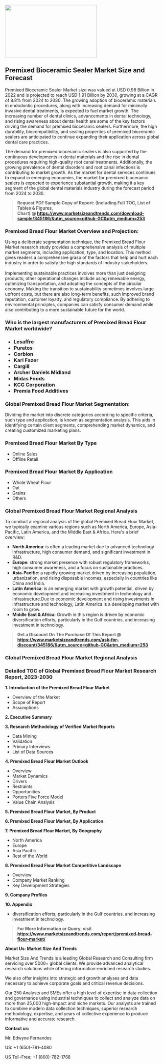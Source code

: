 <p><img class="alignnone size-medium wp-image-20088" src="https://ffe5etoiles.com/wp-content/uploads/2024/12/MST1-300x171.png" alt="" width="300" height="171" /></p><h2>Premixed Bioceramic Sealer Market Size and Forecast</h2><p>Premixed Bioceramic Sealer Market size was valued at USD 0.98 Billion in 2022 and is projected to reach USD 1.91 Billion by 2030, growing at a CAGR of 8.8% from 2024 to 2030. The growing adoption of bioceramic materials in endodontic procedures, along with increasing demand for minimally invasive dental treatments, is expected to fuel market growth. The increasing number of dental clinics, advancements in dental technology, and rising awareness about dental health are some of the key factors driving the demand for premixed bioceramic sealers. Furthermore, the high durability, biocompatibility, and sealing properties of premixed bioceramic sealers are anticipated to continue expanding their application across global dental care practices.</p><p>The demand for premixed bioceramic sealers is also supported by the continuous developments in dental materials and the rise in dental procedures requiring high-quality root canal treatments. Additionally, the growing prevalence of dental disorders and root canal infections is contributing to market growth. As the market for dental services continues to expand in emerging economies, the market for premixed bioceramic sealers is expected to experience substantial growth, making it a key segment of the global dental materials industry during the forecast period from 2024 to 2030.</p></p><blockquote id="" class=""><strong>Request PDF Sample Copy of Report: (Including Full TOC, List of Tables &amp; Figures, Chart)&nbsp;@&nbsp;<strong><a href="https://www.marketsizeandtrends.com/download-sample/345186/&utm_source=github-GC&utm_medium=253" target="_blank">https://www.marketsizeandtrends.com/download-sample/345186/&utm_source=github-GC&utm_medium=253</a></strong></strong></blockquote><h3 id="" class="">Premixed Bread Flour Market&nbsp;Overview and Projection:</h3><p id="" class="">Using a deliberate segmentation technique, the Premixed Bread Flour Market research study provides a comprehensive analysis of multiple market segments, including application, type, and location. This method gives readers a comprehensive grasp of the factors that help and hurt each industry in order to satisfy the high standards of industry stakeholders. <br /> <br />Implementing sustainable practices involves more than just designing products; other operational changes include using renewable energy, optimizing transportation, and adopting the concepts of the circular economy. Making the transition to sustainability sometimes involves large upfront costs, but there are also long-term benefits, such improved brand reputation, customer loyalty, and regulatory compliance. By adhering to environmental principles, companies can satisfy consumer demand while also contributing to a more sustainable future for the world.</p><h3 id="" class="">Who is the largest manufacturers of&nbsp;Premixed Bread Flour Market worldwide?</h3><h3 class=""><p><ul><li>Lesaffre </li><li> Puratos </li><li> Corbion </li><li> Karl Fazer </li><li> Cargill </li><li> Archer Daniels Midland </li><li> Midas Foods </li><li> KCG Corporation </li><li> Premia Food Additives</li></ul></p></h3><h3 id="" class="">Global&nbsp;Premixed Bread Flour Market Segmentation:</h3><p id="" class="">Dividing the market into discrete categories according to specific criteria, such type and application, is known as segmentation analysis. This aids in identifying certain client segments, comprehending market dynamics, and creating customized marketing plans.</p><h3 id="" class="">Premixed Bread Flour Market&nbsp;By Type</h3><p><p><ul><li>Online Sales</li><li> Offline Retail</p></li></ul></p></p><h3 id="" class="">Premixed Bread Flour Market&nbsp;By Application</h3><p class=""><p><ul><li>Whole Wheat Flour</li><li> Oat</li><li> Grains</li><li> Others</li></ul></p></p><h3 id="" class="">Global Premixed Bread Flour Market Regional Analysis</h3><p id="" class="">To conduct a regional analysis of the global Premixed Bread Flour Market, we typically examine various regions such as North America, Europe, Asia-Pacific, Latin America, and the Middle East &amp; Africa. Here's a brief overview:</p><ul><li><strong>North America</strong>: is often a leading market due to advanced technology infrastructure, high consumer demand, and significant investment in R&amp;D.</li><li><strong>Europe</strong>: strong market presence with robust regulatory frameworks, high consumer awareness, and a focus on sustainable practices.</li><li><strong>Asia-Pacific</strong>: a rapidly growing market driven by increasing population, urbanization, and rising disposable incomes, especially in countries like China and India.</li><li><strong>Latin America</strong>: is an emerging market with growth potential, driven by economic development and increasing investment in technology and infrastructure.Due to economic development and rising investments in infrastructure and technology, Latin America is a developing market with room to grow.</li><li><strong>Middle East &amp; Africa</strong>: Growth in this region is driven by economic diversification efforts, particularly in the Gulf countries, and increasing investment in technology.</li></ul><blockquote id="" class=""><strong>Get a Discount On The Purchase Of This Report @ <strong><a href="https://www.marketsizeandtrends.com/ask-for-discount/345186/&utm_source=github-GC&utm_medium=253" target="_blank">https://www.marketsizeandtrends.com/ask-for-discount/345186/&utm_source=github-GC&utm_medium=253</a></strong></strong></blockquote><h3 id="" class="">Global Premixed Bread Flour Market Regional Analysis</h3><h3 id="" class="">Detailed TOC of Global Premixed Bread Flour Market Research Report, 2023-2030</h3><p id="" class=""><strong>1. Introduction of the Premixed Bread Flour Market</strong></p><ul><li>Overview of the Market</li><li>Scope of Report</li><li>Assumptions</li></ul><p id="" class=""><strong>2. Executive Summary</strong></p><p id="" class=""><strong>3. Research Methodology of Verified Market Reports</strong></p><ul><li>Data Mining</li><li>Validation</li><li>Primary Interviews</li><li>List of Data Sources</li></ul><p id="" class=""><strong>4. Premixed Bread Flour Market Outlook</strong></p><ul><li>Overview</li><li>Market Dynamics</li><li>Drivers</li><li>Restraints</li><li>Opportunities</li><li>Porters Five Force Model</li><li>Value Chain Analysis</li></ul><p id="" class=""><strong>5. Premixed Bread Flour Market, By Product</strong></p><p id="" class=""><strong>6. Premixed Bread Flour Market, By Application</strong></p><p id="" class=""><strong>7. Premixed Bread Flour Market, By Geography</strong></p><ul><li>North America</li><li>Europe</li><li>Asia Pacific</li><li>Rest of the World</li></ul><p id="" class=""><strong>8. Premixed Bread Flour Market Competitive Landscape</strong></p><ul><li>Overview</li><li>Company Market Ranking</li><li>Key Development Strategies</li></ul><p id="" class=""><strong>9. Company Profiles</strong></p><p id="" class=""><strong>10. Appendix</strong></p><ul><li>diversification efforts, particularly in the Gulf countries, and increasing investment in technology.</li></ul><blockquote id="" class=""><strong>For More Information or Query, visit <strong><strong><a href="https://www.marketsizeandtrends.com/report/premixed-bread-flour-market/" target="_blank">https://www.marketsizeandtrends.com/report/premixed-bread-flour-market/</a></strong></strong></strong></blockquote><p id="" class=""><strong>About Us: Market Size And Trends</strong></p><p id="" class="">Market Size And Trends is a leading Global Research and Consulting firm servicing over 5000+ global clients. We provide advanced analytical research solutions while offering information-enriched research studies.</p><p id="" class="">We also offer insights into strategic and growth analyses and data necessary to achieve corporate goals and critical revenue decisions.</p><p id="" class="">Our 250 Analysts and SMEs offer a high level of expertise in data collection and governance using industrial techniques to collect and analyze data on more than 25,000 high-impact and niche markets. Our analysts are trained to combine modern data collection techniques, superior research methodology, expertise, and years of collective experience to produce informative and accurate research.</p><p id="" class=""><strong>Contact us:</strong></p><p id="" class="">Mr. Edwyne Fernandes</p><p id="" class="">US: +1 (650)-781-4080</p><p id="" class="">US Toll-Free: +1 (800)-782-1768</p>
